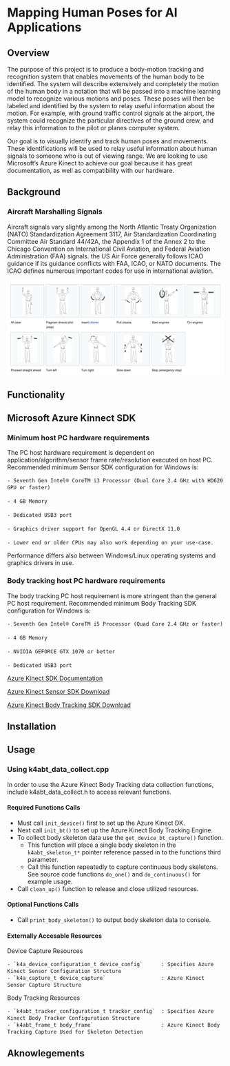 # Mapping Human Poses for AI Applications

## Overview

The purpose of this project is to produce a body-motion tracking and recognition system that enables movements of the human body to be identified. The system will describe extensively and completely the motion of the human body in a notation that will be passed into a machine learning model to recognize various motions and poses. These poses will then be labeled and identified by the system to relay useful information about the motion. For example, with ground traffic control signals at the airport, the system could recognize the particular directives of the ground crew, and relay this information to the pilot or planes computer system.

Our goal is to visually identify and track human poses and movements. These identifications will be used to relay useful information about human signals to someone who is out of viewing range. We are looking to use Microsoft’s Azure Kinect to achieve our goal because it has great documentation, as well as compatibility with our hardware.

## Background

### Aircraft Marshalling Signals

Aircraft signals vary slightly among the North Atlantic Treaty Organization (NATO) Standardization Agreement 3117, Air Standardization Coordinating Committee Air Standard 44/42A, the Appendix 1 of the Annex 2 to the Chicago Convention on International Civil Aviation, and Federal Aviation Administration (FAA) signals. the US Air Force generally follows ICAO guidance if its guidance conflicts with FAA, ICAO, or NATO documents. The ICAO defines numerous important codes for use in international aviation.

![Aircraft Marshalling Signals](documentation_assets/aircraft_marshalling_signals.png)

## Functionality

## Microsoft Azure Kinnect SDK

### Minimum host PC hardware requirements
The PC host hardware requirement is dependent on application/algorithm/sensor frame rate/resolution executed on host PC. Recommended minimum Sensor SDK configuration for Windows is:
  
  ```
  - Seventh Gen Intel® CoreTM i3 Processor (Dual Core 2.4 GHz with HD620 GPU or faster)
  
  - 4 GB Memory
  
  - Dedicated USB3 port
  
  - Graphics driver support for OpenGL 4.4 or DirectX 11.0
  
  - Lower end or older CPUs may also work depending on your use-case.
  ```
  
Performance differs also between Windows/Linux operating systems and graphics drivers in use.

### Body tracking host PC hardware requirements
The body tracking PC host requirement is more stringent than the general PC host requirement. Recommended minimum Body Tracking SDK configuration for Windows is:
  
  ```
  - Seventh Gen Intel® CoreTM i5 Processor (Quad Core 2.4 GHz or faster)
  
  - 4 GB Memory
  
  - NVIDIA GEFORCE GTX 1070 or better
  
  - Dedicated USB3 port
  ```

[Azure Kinect SDK Documentation](https://docs.microsoft.com/en-us/azure/Kinect-dk/)

[Azure Kinect Sensor SDK Download](https://docs.microsoft.com/en-us/azure/Kinect-dk/sensor-sdk-download)

[Azure Kinect Body Tracking SDK Download](https://docs.microsoft.com/en-us/azure/Kinect-dk/body-sdk-download)


## Installation

## Usage

### Using k4abt_data_collect.cpp

In order to use the Azure Kinect Body Tracking data collection functions, include k4abt_data_collect.h to access relevant functions.
  
  #### Required Functions Calls
  - Must call `init_device()` first to set up the Azure Kinect DK.
  - Next call `init_bt()` to set up the Azure Kinect Body Tracking Engine.
  - To collect body skeleton data use the `get_device_bt_capture()` function. 
      - This function will place a single body skeleton in the `k4abt_skeleton_t*` 
        pointer reference passed in to the functions third parameter. 
      - Call this function repeatedly to capture continuous body skeletons.
        See source code functions `do_one()` and `do_continuous()` for example usage.
  - Call `clean_up()` function to release and close utilized resources.
  
  #### Optional Functions Calls
  - Call `print_body_skeleton()` to output body skeleton data to console.
  
  #### Externally Accesable Resources
  Device Capture Resources
    
    - `k4a_device_configuration_t device_config`      : Specifies Azure Kinect Sensor Configuration Structure
    - `k4a_capture_t device_capture`                  : Azure Kinect Sensor Capture Structure

  Body Tracking Resources
    
    - `k4abt_tracker_configuration_t tracker_config`  : Specifies Azure Kinect Body Tracker Configuration Structure
    - `k4abt_frame_t body_frame`                      : Azure Kinect Body Tracking Capture Used for Skeleton Detection
  
  
## Aknowlegements

